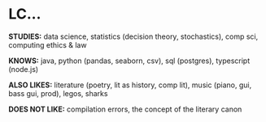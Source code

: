 <h1>LC...</h1>

**STUDIES:** data science, statistics (decision theory, stochastics), comp sci, computing ethics & law

**KNOWS:** java, python (pandas, seaborn, csv), sql (postgres), typescript (node.js)

**ALSO LIKES:** literature (poetry, lit as history, comp lit), music (piano, gui, bass gui, prod), legos, sharks

**DOES NOT LIKE:** compilation errors, the concept of the literary canon
